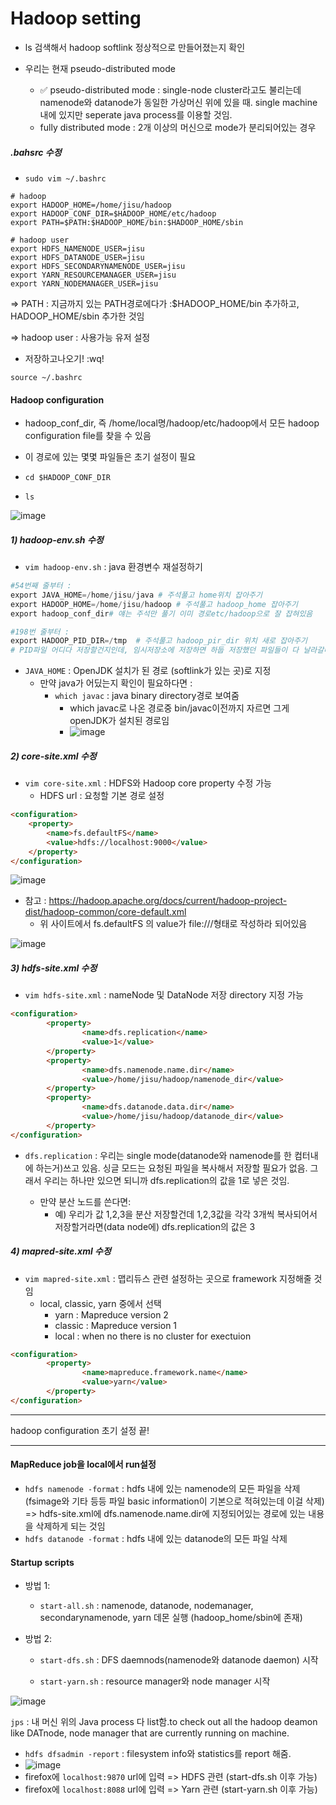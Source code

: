 # Hadoop setting

- ls 검색해서 hadoop softlink 정상적으로 만들어졌는지 확인

- 우리는 현재 pseudo-distributed mode
  - :white_check_mark: pseudo-distributed mode : single-node cluster라고도 불리는데 namenode와 datanode가 동일한 가상머신 위에 있을 때. single machine내에 있지만 seperate java process를 이용할 것임.
  - fully distributed mode : 2개 이상의 머신으로 mode가 분리되어있는 경우

##### .bahsrc 수정

- `sudo vim ~/.bashrc`

```
# hadoop
export HADOOP_HOME=/home/jisu/hadoop
export HADOOP_CONF_DIR=$HADOOP_HOME/etc/hadoop 
export PATH=$PATH:$HADOOP_HOME/bin:$HADOOP_HOME/sbin

# hadoop user
export HDFS_NAMENODE_USER=jisu
export HDFS_DATANODE_USER=jisu
export HDFS_SECONDARYNAMENODE_USER=jisu
export YARN_RESOURCEMANAGER_USER=jisu
export YARN_NODEMANAGER_USER=jisu
```

=> PATH : 지금까지 있는 PATH경로에다가 :$HADOOP_HOME/bin 추가하고, HADOOP_HOME/sbin 추가한 것임

=> hadoop user : 사용가능 유저 설정

- 저장하고나오기! :wq!

`source ~/.bashrc`



#### Hadoop configuration

- hadoop_conf_dir, 즉 /home/local명/hadoop/etc/hadoop에서 모든 hadoop configuration file를 찾을 수 있음
- 이 경로에 있는 몇몇 파일들은 초기 설정이 필요

- `cd $HADOOP_CONF_DIR`

- `ls`

![image](https://user-images.githubusercontent.com/96896873/158278288-2b792efd-eeee-4ccb-82fb-53a796fe21bd.png)



##### 1) hadoop-env.sh 수정

- `vim hadoop-env.sh` : java 환경변수 재설정하기

```python
#54번째 줄부터 : 
export JAVA_HOME=/home/jisu/java # 주석풀고 home위치 잡아주기
export HADOOP_HOME=/home/jisu/hadoop # 주석풀고 hadoop_home 잡아주기
export hadoop_conf_dir# 얘는 주석만 풀기 이미 경로etc/hadoop으로 잘 잡혀있음

#198번 줄부터 :
export HADOOP_PID_DIR=/tmp  # 주석풀고 hadoop_pir_dir 위치 새로 잡아주기
# PID파일 어디다 저장할건지인데, 임시저장소에 저장하면 하둡 저장했던 파일들이 다 날라갈테니 바꿀것임 => $HADOOP_HOME/pids (이파일 만들어서 여기로지정해줘요)
```

- `JAVA_HOME` : OpenJDK 설치가 된 경로 (softlink가 있는 곳)로 지정
  - 만약 java가 어딨는지 확인이 필요하다면 :
    - `which javac` : java binary directory경로 보여줌
      - which javac로 나온 경로중 bin/javac이전까지 자르면 그게 openJDK가 설치된 경로임
      - ![image](https://user-images.githubusercontent.com/96896873/158278306-daf29d3a-74d8-411a-8bb3-a4c7cf66ddc9.png)



##### 2) core-site.xml 수정

- `vim core-site.xml` : HDFS와 Hadoop core property 수정 가능
  - HDFS url : 요청할 기본 경로 설정 

```html
<configuration>
    <property>
        <name>fs.defaultFS</name>
        <value>hdfs://localhost:9000</value>
    </property>
</configuration>
```

![image](https://user-images.githubusercontent.com/96896873/158278318-bb7cac51-6b0b-4b53-a390-503945ca7e8e.png)

- 참고 : https://hadoop.apache.org/docs/current/hadoop-project-dist/hadoop-common/core-default.xml
  - 위 사이트에서 fs.defaultFS 의 value가 file:///형태로 작성하라 되어있음

![image](https://user-images.githubusercontent.com/96896873/158278332-707a9f60-aa25-4919-8b68-d554e7f41444.png)



##### 3) hdfs-site.xml 수정

- `vim hdfs-site.xml` : nameNode 및 DataNode 저장 directory 지정 가능

```html
<configuration>
        <property>
                <name>dfs.replication</name>
                <value>1</value>
        </property>
        <property>
                <name>dfs.namenode.name.dir</name>
                <value>/home/jisu/hadoop/namenode_dir</value>
        </property>
        <property>
                <name>dfs.datanode.data.dir</name>
                <value>/home/jisu/hadoop/datanode_dir</value>
        </property>
</configuration>
```

- `dfs.replication` : 우리는 single mode(datanode와 namenode를 한 컴터내에 하는거)쓰고 있음. 싱글 모드는 요청된 파일을 복사해서 저장할 필요가 없음. 그래서 우리는 하나만 있으면 되니까 dfs.replication의 값을 1로 넣은 것임.

  - 만약 분산 노드를 쓴다면:
    - 예) 우리가 값 1,2,3을 분산 저장할건데 1,2,3값을 각각 3개씩 복사되어서 저장할거라면(data node에) dfs.replication의 값은 3




##### 4) mapred-site.xml 수정

- `vim mapred-site.xml` : 맵리듀스 관련 설정하는 곳으로 framework 지정해줄 것임
  - local, classic, yarn 중에서 선택
    - yarn : Mapreduce version 2
    - classic : Mapreduce version 1
    - local : when no there is no cluster for exectuion

```html
<configuration>
        <property>
                <name>mapreduce.framework.name</name>
                <value>yarn</value>
        </property>
</configuration>
```

---

hadoop configuration 초기 설정 끝!

---

#### MapReduce job을 local에서 run설정

- `hdfs namenode -format` : hdfs 내에 있는 namenode의 모든 파일을 삭제 (fsimage와 기타 등등 파일 basic information이 기본으로 적혀있는데 이걸 삭제) => hdfs-site.xml에 dfs.namenode.name.dir에 지정되어있는 경로에 있는 내용을 삭제하게 되는 것임
- `hdfs datanode -format` : hdfs 내에 있는 datanode의 모든 파일 삭제



#### Startup scripts

- 방법 1:

  - `start-all.sh` : namenode, datanode, nodemanager, secondarynamenode, yarn 데몬 실행 (hadoop_home/sbin에 존재)

- 방법 2:

  - `start-dfs.sh` : DFS daemnods(namenode와 datanode daemon) 시작

  - `start-yarn.sh` : resource manager와 node manager 시작



![image](https://user-images.githubusercontent.com/96896873/158278347-86a16bdf-577a-4831-a7f2-d2540db517e6.png)

`jps` : 내 머신 위의 Java process 다 list함.to check out all the hadoop deamon like DATnode, node manager that are currently running on machine.

- `hdfs dfsadmin -report` : filesystem info와 statistics를 report 해줌.
- ![image](https://user-images.githubusercontent.com/96896873/158278361-13de8a54-3835-48e3-a15f-05a0a3573725.png)
- firefox에 `localhost:9870` url에 입력 => HDFS 관련 (start-dfs.sh 이후 가능)
- firefox에 `localhost:8088` url에 입력 => Yarn 관련 (start-yarn.sh 이후 가능)